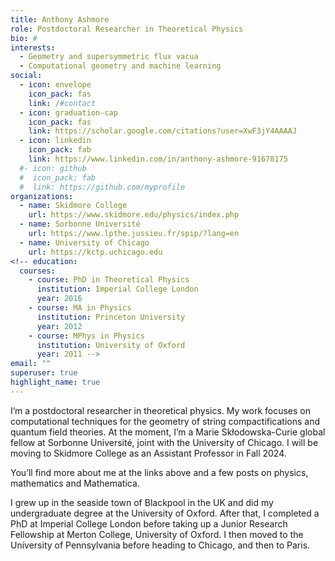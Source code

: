 ```yaml
---
title: Anthony Ashmore
role: Postdoctoral Researcher in Theoretical Physics
bio: #
interests:
  - Geometry and supersymmetric flux vacua
  - Computational geometry and machine learning
social:
  - icon: envelope
    icon_pack: fas
    link: /#contact
  - icon: graduation-cap
    icon_pack: fas
    link: https://scholar.google.com/citations?user=XwF3jY4AAAAJ
  - icon: linkedin
    icon_pack: fab
    link: https://www.linkedin.com/in/anthony-ashmore-91678175
  #- icon: github
  #  icon_pack: fab
  #  link: https://github.com/myprofile
organizations:
  - name: Skidmore College
    url: https://www.skidmore.edu/physics/index.php
  - name: Sorbonne Université
    url: https://www.lpthe.jussieu.fr/spip/?lang=en
  - name: University of Chicago
    url: https://kctp.uchicago.edu
<!-- education:
  courses:
    - course: PhD in Theoretical Physics
      institution: Imperial College London
      year: 2016
    - course: MA in Physics
      institution: Princeton University
      year: 2012
    - course: MPhys in Physics
      institution: University of Oxford
      year: 2011 -->
email: ""
superuser: true
highlight_name: true
---
```

I’m a postdoctoral researcher in theoretical physics. My work focuses on computational techniques for the geometry of string compactifications and quantum field theories. At the moment, I’m a Marie Skłodowska-Curie global fellow at Sorbonne Université, joint with the University of Chicago. I will be moving to Skidmore College as an Assistant Professor in Fall 2024.

You’ll find more about me at the links above and a few posts on physics, mathematics and Mathematica.

I grew up in the seaside town of Blackpool in the UK and did my undergraduate degree at the University of Oxford. After that, I completed a PhD at Imperial College London before taking up a Junior Research Fellowship at Merton College, University of Oxford. I then moved to the University of Pennsylvania before heading to Chicago, and then to Paris.

<!--- My work is funded by the European Union’s Horizon 2020 research and innovation programme under grant agreement No. 838776. --->

<!--- {{< icon name="download" pack="fas" >}} Download my {{< staticref "uploads/CV.pdf" "newtab" >}}resumé{{< /staticref >}}. --->
